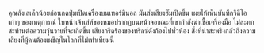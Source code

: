 คุณลังเลเล็กน้อยก่อนกดปุ่มเปิดเครื่องบนเทอร์มินอล มันส่งเสียงฮัมเปิดขึ้น เผยให้เห็นบันทึกวิดีโอเก่าๆ ของเหตุการณ์ ใบหน้าเจ้าเล่ห์ของหมอปรากฏบนหน้าจอขณะที่เขากำลังฆ่าเชื้อเครื่องมือ ไม่สะทกสะท้านต่อความวุ่นวายที่จะเกิดขึ้น เสียงกรีดร้องของทริกซ์ดังก้องไปทั่วห้อง สิ่งที่น่าสะพรึงกลัวถึงความเสี่ยงที่ผู้คนต้องเผชิญในโลกที่ไม่เท่าเทียมนี้
